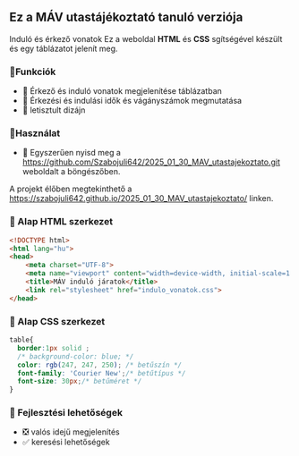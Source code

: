 ## Ez a MÁV utastájékoztató tanuló verziója

Induló és érkező vonatok
Ez a weboldal **HTML** és **CSS** sgítségével készült és egy táblázatot jelenít meg.

### 🔹Funkciók
- 🔺 Érkező és induló vonatok megjelenítése táblázatban
- 🔺 Érkezési és indulási idők és vágányszámok megmutatása
- 🔺 letisztult dizájn

### 🔹Használat
- 🔺 Egyszerűen nyisd meg a https://github.com/Szabojuli642/2025_01_30_MAV_utastajekoztato.git weboldalt a böngészőben.

A projekt élőben megtekinthető a https://szabojuli642.github.io/2025_01_30_MAV_utastajekoztato/ linken.

### 🔹 Alap HTML szerkezet
```html
<!DOCTYPE html>
<html lang="hu">
<head>
    <meta charset="UTF-8">
    <meta name="viewport" content="width=device-width, initial-scale=1.0">
    <title>MÁV induló járatok</title>
    <link rel="stylesheet" href="indulo_vonatok.css">
</head>
```

### 🔹 Alap CSS szerkezet
```css
table{
  border:1px solid ;
  /* background-color: blue; */
  color: rgb(247, 247, 250); /* betűszín */
  font-family: 'Courier New';/* betűtípus */
  font-size: 30px;/* betűméret */
}
```

### 🔹 Fejlesztési lehetőségek
- ❎ valós idejű megjelenítés
- ✅ keresési lehetőségek